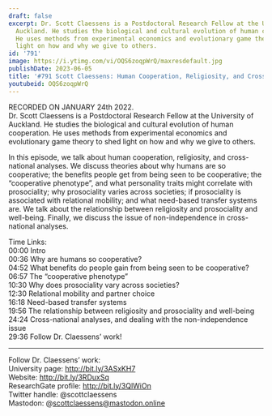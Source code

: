 ```yaml
---
draft: false
excerpt: Dr. Scott Claessens is a Postdoctoral Research Fellow at the University of
  Auckland. He studies the biological and cultural evolution of human cooperation.
  He uses methods from experimental economics and evolutionary game theory to shed
  light on how and why we give to others.
id: '791'
image: https://i.ytimg.com/vi/OQS6zoqpWrQ/maxresdefault.jpg
publishDate: 2023-06-05
title: '#791 Scott Claessens: Human Cooperation, Religiosity, and Cross-National Analyses'
youtubeid: OQS6zoqpWrQ
---
```

<div class="timelinks">

RECORDED ON JANUARY 24th 2022.  
Dr. Scott Claessens is a Postdoctoral Research Fellow at the University of Auckland. He studies the biological and cultural evolution of human cooperation. He uses methods from experimental economics and evolutionary game theory to shed light on how and why we give to others.

In this episode, we talk about human cooperation, religiosity, and cross-national analyses. We discuss theories about why humans are so cooperative; the benefits people get from being seen to be cooperative; the “cooperative phenotype”, and what personality traits might correlate with prosociality; why prosociality varies across societies; if prosociality is associated with relational mobility; and what need-based transfer systems are. We talk about the relationship between religiosity and prosociality and well-being. Finally, we discuss the issue of non-independence in cross-national analyses.

Time Links:  
<time>00:00</time> Intro  
<time>00:36</time> Why are humans so cooperative?  
<time>04:52</time> What benefits do people gain from being seen to be cooperative?  
<time>06:57</time> The “cooperative phenotype”  
<time>10:30</time> Why does prosociality vary across societies?  
<time>12:30</time> Relational mobility and partner choice  
<time>16:18</time> Need-based transfer systems  
<time>19:56</time> The relationship between religiosity and prosociality and well-being  
<time>24:24</time> Cross-national analyses, and dealing with the non-independence issue  
<time>29:36</time> Follow Dr. Claessens’ work!

---

Follow Dr. Claessens’ work:  
University page: http://bit.ly/3ASxKH7  
Website: http://bit.ly/3RDuxSq  
ResearchGate profile: http://bit.ly/3QlWiOn  
Twitter handle: @scottclaessens  
Mastodon: @scottclaessens@mastodon.online
</div>

